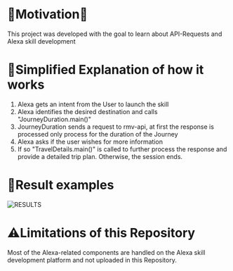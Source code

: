 # 🚀Motivation🚀
This project was developed with the goal to learn about API-Requests and Alexa skill development

# 🤖Simplified Explanation of how it works
1. Alexa gets an intent from the User to launch the skill
2. Alexa identifies the desired destination and calls "JourneyDuration.main()"
3. JourneyDuration sends a request to rmv-api, at first the response is processed only process for the duration of the Journey
4. Alexa asks if the user wishes for more information
5. If so "TravelDetails.main()" is called to further process the response and provide a detailed trip plan. Otherwise, the session ends.

# 📝Result examples
![RESULTS](https://cdn.discordapp.com/attachments/587739697216749589/1262103722658365480/Unbenannt.png?ex=66956130&is=66940fb0&hm=e0c6171760496a2bf63bf380427207e57540026641c367628960a96d1aa42168&)

# ⚠️Limitations of this Repository
Most of the Alexa-related components are handled on the Alexa skill development platform and not uploaded in this Repository.
